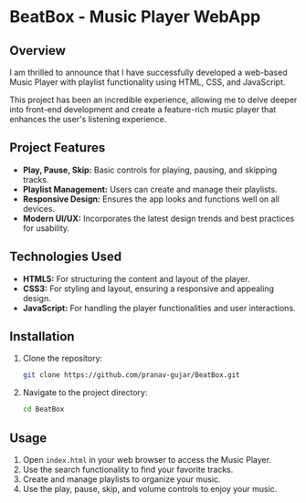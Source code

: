 # BeatBox - Music Player WebApp

## Overview

I am thrilled to announce that I have successfully developed a web-based Music Player with playlist functionality using HTML, CSS, and JavaScript.

This project has been an incredible experience, allowing me to delve deeper into front-end development and create a feature-rich music player that enhances the user's listening experience.

## Project Features

- **Play, Pause, Skip:** Basic controls for playing, pausing, and skipping tracks.
- **Playlist Management:** Users can create and manage their playlists.
- **Responsive Design:** Ensures the app looks and functions well on all devices.
- **Modern UI/UX:** Incorporates the latest design trends and best practices for usability.

## Technologies Used

- **HTML5:** For structuring the content and layout of the player.
- **CSS3:** For styling and layout, ensuring a responsive and appealing design.
- **JavaScript:** For handling the player functionalities and user interactions.

## Installation

1. Clone the repository:
    ```bash
    git clone https://github.com/pranav-gujar/BeatBox.git
    ```
2. Navigate to the project directory:
    ```bash
    cd BeatBox
    ```

## Usage

1. Open `index.html` in your web browser to access the Music Player.
2. Use the search functionality to find your favorite tracks.
3. Create and manage playlists to organize your music.
4. Use the play, pause, skip, and volume controls to enjoy your music.
